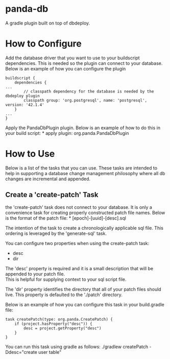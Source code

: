 # panda-db
A gradle plugin built on top of dbdeploy.  

# How to Configure
Add the database driver that you want to use to your buildscript dependencies.  This is needed 
so the plugin can connect to your database. Below is an example of how you can configure the plugin

    buildscript {
        dependencies {
    ...
            // classpath dependency for the database is needed by the dbdeploy plugin
            classpath group: 'org.postgresql', name: 'postgresql', version: '42.1.4'
        }
    ...
    }

Apply the PandaDbPlugin plugin.  Below is an example of how to do this in your build script:
    * apply plugin: org.panda.PandaDbPlugin

# How to Use
Below is a list of the tasks that you can use.  These tasks are intended to help in supporting a database 
change management philosophy where all db changes are incremental and appended.

## Create a 'create-patch' Task
the 'create-patch' task does not connect to your database.  It is only a convenience task for creating properly 
constructed patch file names.  Below is the format of the patch file:
    * [epoch]-[uuid]-[desc].sql
    
The intention of the task to create a chronologically applicable sql file.  This ordering is leveraged by the 
'generate-sql' task.

You can configure two properties when using the create-patch task:
   * desc
   * dir

The 'desc' property is required and it is a small description that will be appended to your patch file.  
This is helpful for supplying context to your sql script file.

The 'dir' property identifies the directory that all of your patch files should live.  This property is defaulted to 
the './patch' directory.     
 
Below is an example of how you can configure this task in your build.gradle file:

    task createPatch(type: org.panda.CreatePatch) {
        if (project.hasProperty("desc")) {
            desc = project.getProperty("desc")
        }
    }

You can run this task using gradle as follows: 
    ./gradlew createPatch -Ddesc="create user table"



  
       
